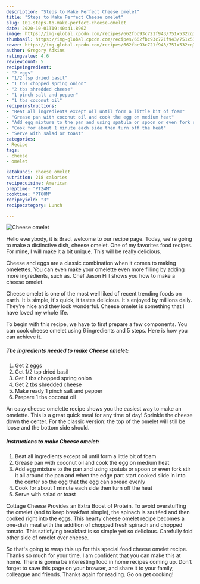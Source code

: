 ```yaml
---
description: "Steps to Make Perfect Cheese omelet"
title: "Steps to Make Perfect Cheese omelet"
slug: 101-steps-to-make-perfect-cheese-omelet
date: 2020-10-01T19:40:41.896Z
image: https://img-global.cpcdn.com/recipes/662fbc93c721f943/751x532cq70/cheese-omelet-recipe-main-photo.jpg
thumbnail: https://img-global.cpcdn.com/recipes/662fbc93c721f943/751x532cq70/cheese-omelet-recipe-main-photo.jpg
cover: https://img-global.cpcdn.com/recipes/662fbc93c721f943/751x532cq70/cheese-omelet-recipe-main-photo.jpg
author: Gregory Adkins
ratingvalue: 4.6
reviewcount: 5
recipeingredient:
- "2 eggs"
- "1/2 tsp dried basil"
- "1 tbs chopped spring onion"
- "2 tbs shredded cheese"
- "1 pinch salt and pepper"
- "1 tbs coconut oil"
recipeinstructions:
- "Beat all ingredients except oil until form a little bit of foam"
- "Grease pan with coconut oil and cook the egg on medium heat"
- "Add egg mixture to the pan and using spatula or spoon or even fork stir it all around the pan and when the edge part start cooked slide in into the center so the egg that the egg can spread evenly"
- "Cook for about 1 minute each side then turn off the heat"
- "Serve with salad or toast"
categories:
- Recipe
tags:
- cheese
- omelet

katakunci: cheese omelet 
nutrition: 218 calories
recipecuisine: American
preptime: "PT24M"
cooktime: "PT60M"
recipeyield: "3"
recipecategory: Lunch

---
```



![Cheese omelet](https://img-global.cpcdn.com/recipes/662fbc93c721f943/751x532cq70/cheese-omelet-recipe-main-photo.jpg)

Hello everybody, it is Brad, welcome to our recipe page. Today, we're going to make a distinctive dish, cheese omelet. One of my favorites food recipes. For mine, I will make it a bit unique. This will be really delicious.

Cheese and eggs are a classic combination when it comes to making omelettes. You can even make your omelette even more filling by adding more ingredients, such as. Chef Jason Hill shows you how to make a cheese omelet.

Cheese omelet is one of the most well liked of recent trending foods on earth. It is simple, it's quick, it tastes delicious. It's enjoyed by millions daily. They're nice and they look wonderful. Cheese omelet is something that I have loved my whole life.


To begin with this recipe, we have to first prepare a few components. You can cook cheese omelet using 6 ingredients and 5 steps. Here is how you can achieve it.

<!--inarticleads1-->

##### The ingredients needed to make Cheese omelet:

1. Get 2 eggs
1. Get 1/2 tsp dried basil
1. Get 1 tbs chopped spring onion
1. Get 2 tbs shredded cheese
1. Make ready 1 pinch salt and pepper
1. Prepare 1 tbs coconut oil


An easy cheese omelette recipe shows you the easiest way to make an omelette. This is a great quick meal for any time of day! Sprinkle the cheese down the center. For the classic version: the top of the omelet will still be loose and the bottom side should. 

<!--inarticleads2-->

##### Instructions to make Cheese omelet:

1. Beat all ingredients except oil until form a little bit of foam
1. Grease pan with coconut oil and cook the egg on medium heat
1. Add egg mixture to the pan and using spatula or spoon or even fork stir it all around the pan and when the edge part start cooked slide in into the center so the egg that the egg can spread evenly
1. Cook for about 1 minute each side then turn off the heat
1. Serve with salad or toast


Cottage Cheese Provides an Extra Boost of Protein. To avoid overstuffing the omelet (and to keep breakfast simple), the spinach is sautéed and then cooked right into the eggs. This hearty cheese omelet recipe becomes a one-dish meal with the addition of chopped fresh spinach and chopped tomato. This satisfying breakfast is so simple yet so delicious. Carefully fold other side of omelet over cheese. 

So that's going to wrap this up for this special food cheese omelet recipe. Thanks so much for your time. I am confident that you can make this at home. There is gonna be interesting food in home recipes coming up. Don't forget to save this page on your browser, and share it to your family, colleague and friends. Thanks again for reading. Go on get cooking!
